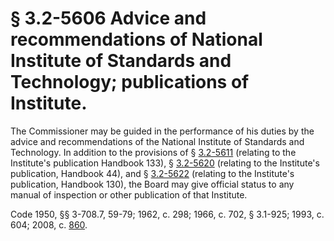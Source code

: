 # § 3.2-5606 Advice and recommendations of National Institute of Standards and Technology; publications of Institute.

<p>The Commissioner may be guided in the performance of his duties by the advice and recommendations of the National Institute of Standards and Technology. In addition to the provisions of § <a href='http://law.lis.virginia.gov/vacode/3.2-5611/'>3.2-5611</a> (relating to the Institute's publication Handbook 133), § <a href='http://law.lis.virginia.gov/vacode/3.2-5620/'>3.2-5620</a> (relating to the Institute's publication, Handbook 44), and § <a href='http://law.lis.virginia.gov/vacode/3.2-5622/'>3.2-5622</a> (relating to the Institute's publication, Handbook 130), the Board may give official status to any manual of inspection or other publication of that Institute.</p><p>Code 1950, §§ 3-708.7, 59-79; 1962, c. 298; 1966, c. 702, § 3.1-925; 1993, c. 604; 2008, c. <a href='http://lis.virginia.gov/cgi-bin/legp604.exe?081+ful+CHAP0860'>860</a>.</p>